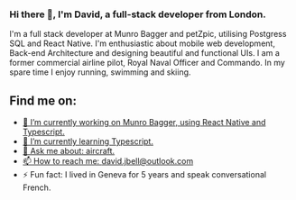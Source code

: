 ### Hi there 👋, I'm David, a full-stack developer from London.

I'm a full stack developer at Munro Bagger and petZpic, utilising Postgress SQL and React Native.
I'm enthusiastic about mobile web development, Back-end Architecture and designing beautiful and functional UIs.
I am a former commercial airline pilot, Royal Naval Officer and Commando.
In my spare time I enjoy running, swimming and skiing.

## Find me on:
<a href="https://www.linkedin.com/in/david-bell-0955531aa/">


- 🔭 I’m currently working on Munro Bagger, using React Native and Typescript.
- 🌱 I’m currently learning Typescript.
- 💬 Ask me about: aircraft.
- 📫 How to reach me: david.jbell@outlook.com
- ⚡ Fun fact: I lived in Geneva for 5 years and speak conversational French.
